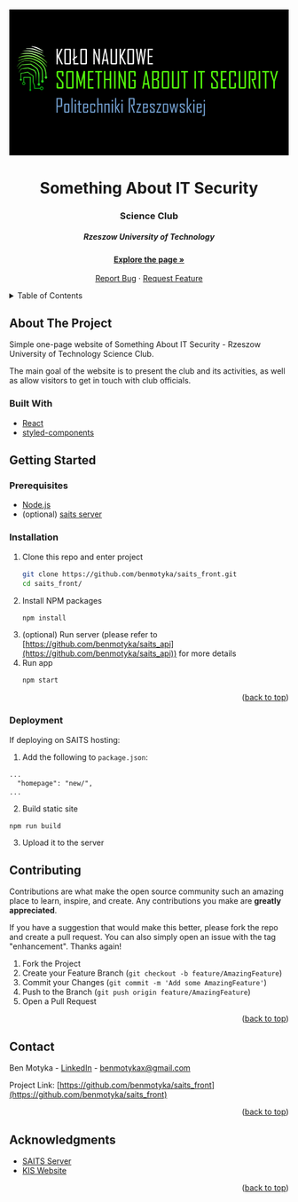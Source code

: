 <a name="readme-top"></a>

<br />
<div align="center">
  <a href="https://github.com/benmotyka/saits_front">
    <img src="readme/banner.png" alt="Banner">
  </a>
  <h1 align="center">Something About IT Security</h1>
  <h3 align="center">Science Club</h3>
  <h5 align="center">Rzeszow University of Technology</h5>
  <p align="center">
    <a href="https://saits.prz.edu.pl"><strong>Explore the page »</strong></a>
    <br />
    <br />
    <a href="https://github.com/benmotyka/saits_front/issues">Report Bug</a>
    ·
    <a href="https://github.com/benmotyka/saits_front/issues">Request Feature</a>
  </p>
</div>

<!-- TABLE OF CONTENTS -->
<details>
  <summary>Table of Contents</summary>
  <ol>
    <li>
      <a href="#about-the-project">About The Project</a>
      <ul>
        <li><a href="#built-with">Built With</a></li>
      </ul>
    </li>
    <li>
      <a href="#getting-started">Getting Started</a>
      <ul>
        <li><a href="#prerequisites">Prerequisites</a></li>
        <li><a href="#installation">Installation</a></li>
        <li><a href="#deployment">Deployment</a></li>
      </ul>
    </li>
    <li><a href="#contributing">Contributing</a></li>
    <li><a href="#contact">Contact</a></li>
    <li><a href="#acknowledgments">Acknowledgments</a></li>
  </ol>
</details>

<!-- ABOUT THE PROJECT -->

## About The Project

Simple one-page website of Something About IT Security - Rzeszow University of Technology Science Club.

The main goal of the website is to present the club and its activities, as well as allow visitors to get in touch with club officials.

### Built With

- [React](https://reactjs.org/)
- [styled-components](https://styled-components.com/)

<!-- GETTING STARTED -->

## Getting Started

### Prerequisites

- [Node.js](https://nodejs.org/en/download/)
- (optional) [saits server](https://github.com/benmotyka/saits_api)

### Installation

1. Clone this repo and enter project
   ```sh
   git clone https://github.com/benmotyka/saits_front.git
   cd saits_front/
   ```
2. Install NPM packages
   ```sh
   npm install
   ```
3. (optional) Run server (please refer to [https://github.com/benmotyka/saits_api](https://github.com/benmotyka/saits_api)) for more details
4. Run app
   ```sh
   npm start
   ```

<p align="right">(<a href="#readme-top">back to top</a>)</p>

### Deployment

If deploying on SAITS hosting:

1. Add the following to `package.json`:
```
...
  "homepage": "new/",
...
```
2. Build static site
```
npm run build
```
3. Upload it to the server 

<!-- CONTRIBUTING -->

## Contributing

Contributions are what make the open source community such an amazing place to learn, inspire, and create. Any contributions you make are **greatly appreciated**.

If you have a suggestion that would make this better, please fork the repo and create a pull request. You can also simply open an issue with the tag "enhancement".
Thanks again!

1. Fork the Project
2. Create your Feature Branch (`git checkout -b feature/AmazingFeature`)
3. Commit your Changes (`git commit -m 'Add some AmazingFeature'`)
4. Push to the Branch (`git push origin feature/AmazingFeature`)
5. Open a Pull Request

<p align="right">(<a href="#readme-top">back to top</a>)</p>

## Contact

Ben Motyka - [LinkedIn](https://www.linkedin.com/in/ben-motyka-97a729240/) - benmotykax@gmail.com

Project Link: [https://github.com/benmotyka/saits_front](https://github.com/benmotyka/saits_front)

<p align="right">(<a href="#readme-top">back to top</a>)</p>

## Acknowledgments

- [SAITS Server](https://github.com/benmotyka/saits_api)
- [KIS Website](https://github.com/benmotyka/kis_front)

<p align="right">(<a href="#readme-top">back to top</a>)</p>
